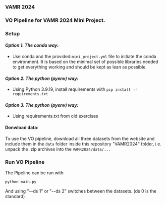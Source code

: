 ### VAMR 2024 ###

### VO Pipeline for VAMR 2024 Mini Project. ###



### Setup ###

#### _Option 1. The conda way:_
- Use conda and the provided `mini_project.yml` file to initiate the conda environment.
It is based on the minimal set of possible libraries needed to get everything working and should be kept as lean as possible.

#### _Option 2. The python (pyenv) way:_
- Using Python 3.9.19, install requirements with `pip install -r requirements.txt`

#### _Option 3. The python (pyenv) way:_
- Using requirements.txt from old exercises

#### Donwload data:
To use the VO pipeline, download all three datasets from the website and include them in the `data` folder inside this repository "VAMR2024" folder, i.e. unpack the .zip archives into the `VAMR2024/data/...`




### Run VO Pipeline ###

The Pipeline can be run with 

```
python main.py
```

And using "--ds 1" or "--ds 2" switches between the datasets. (ds 0 is the standard)
